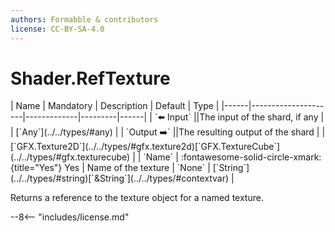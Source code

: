```yaml
---
authors: Formabble & contributors
license: CC-BY-SA-4.0
---
```



# Shader.RefTexture

<div class="sh-parameters" markdown="1">
| Name | Mandatory | Description | Default | Type |
|------|---------------------|-------------|---------|------|
| `⬅️ Input` ||The input of the shard, if any | | [`Any`](../../types/#any) |
| `Output ➡️` ||The resulting output of the shard | | [`GFX.Texture2D`](../../types/#gfx.texture2d)[`GFX.TextureCube`](../../types/#gfx.texturecube) |
| `Name` | :fontawesome-solid-circle-xmark:{title="Yes"} Yes  | Name of the texture | `None` | [`String`](../../types/#string)[`&String`](../../types/#contextvar) |

</div>

Returns a reference to the texture object for a named texture.

--8<-- "includes/license.md"

